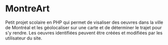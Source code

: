 # MontreArt

Petit projet scolaire en PHP qui permet de visaliser des oeuvres dans la ville de Montréal et les géolocaliser sur une carte et de déterminer le trajet pour s'y rendre. Les oeuvres identifiées peuvent être créées et modifiées par les utilisateur du site.
